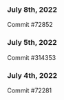 ### July 8th, 2022

Commit #72852

### July 5th, 2022

Commit #314353


### July 4th, 2022

Commit #72281
